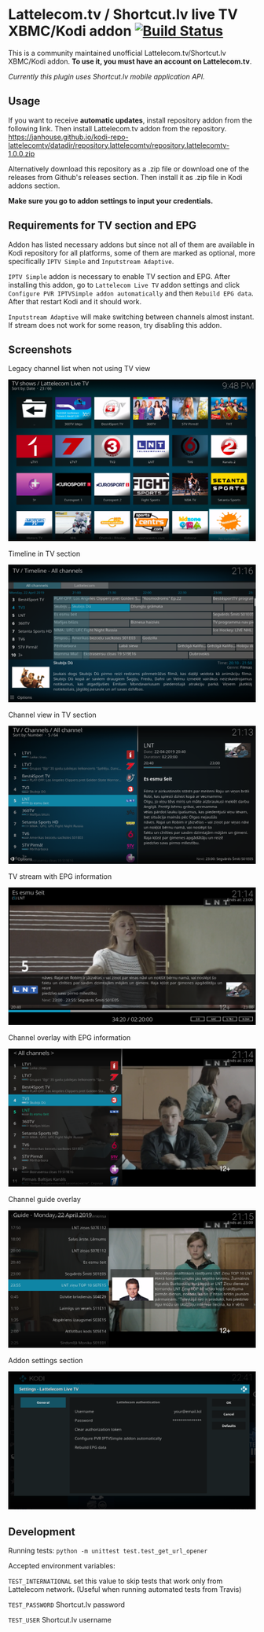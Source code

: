 # Lattelecom.tv / Shortcut.lv live TV XBMC/Kodi addon [![Build Status](https://travis-ci.org/Janhouse/xbmc-lattelecom.tv.svg?branch=master)](https://travis-ci.org/Janhouse/xbmc-lattelecom.tv)

This is a community maintained unofficial Lattelecom.tv/Shortcut.lv XBMC/Kodi addon.
**To use it, you must have an account on Lattelecom.tv**.

_Currently this plugin uses Shortcut.lv mobile application API._

## Usage

If you want to receive **automatic updates**, install repository addon from the following link. Then install Lattelecom.tv addon from the repository.
https://janhouse.github.io/kodi-repo-lattelecomtv/datadir/repository.lattelecomtv/repository.lattelecomtv-1.0.0.zip

Alternatively download this repository as a .zip file or download one of the releases from Github's releases section.
Then install it as .zip file in Kodi addons section.

__Make sure you go to addon settings to input your credentials.__

## Requirements for TV section and EPG

Addon has listed necessary addons but since not all of them are available in Kodi repository for all platforms, 
some of them are  marked as optional, more specifically `IPTV Simple` and `Inputstream Adaptive`.

`IPTV Simple` addon is necessary to enable TV section and EPG. After installing this addon, go to `Lattelecom Live TV` 
addon settings and click `Configure PVR IPTVSimple addon automatically` and then `Rebuild EPG data`. After that 
restart Kodi and it should work.

`Inputstream Adaptive` will make switching between channels almost instant. If stream does not work for some reason, 
try disabling this addon.

## Screenshots

Legacy channel list when not using TV view

![Alt text](screenshots/list.png?raw=true "Channel list in Kodi")

Timeline in TV section

![Alt text](screenshots/timeline.png?raw=true "TV timeline in Kodi")

Channel view in TV section

![Alt text](screenshots/channels.png?raw=true "Channels in TV section of Kodi")

TV stream with EPG information

![Alt text](screenshots/stream.png?raw=true "Stream view in Kodi")

Channel overlay with EPG information

![Alt text](screenshots/overlay.png?raw=true "Channel overlay in Kodi")

Channel guide overlay

![Alt text](screenshots/guide.png?raw=true "Channel guide overlay in Kodi")

Addon settings section

![Alt text](screenshots/settings.png?raw=true "Addon settings in Kodi")

## Development
Running tests:
`python -m unittest test.test_get_url_opener`

Accepted environment variables:

`TEST_INTERNATIONAL` set this value to skip tests that work only from Lattelecom network. (Useful when running automated tests from Travis)

`TEST_PASSWORD` Shortcut.lv password 

`TEST_USER` Shortcut.lv username
